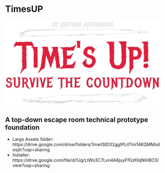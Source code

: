 <h1>TimesUP</h1>
<img src="Logo-removebg.png">

<h2>A top-down escape room technical prototype foundation</h2>

<ul>
<li>Large Assets folder: https://drive.google.com/drive/folders/1mwtStD32ggtPLitTmi14KQMMndosjlir?usp=sharing</li>
<li>Installer: https://drive.google.com/file/d/1JgrLtWo3C7Lvn4A6juyFfGzKlqNiHBC0/view?usp=sharing</li>
</ul>
